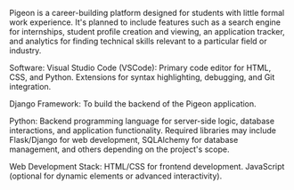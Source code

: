 Pigeon is a career-building platform designed for students with little formal work experience. It's planned to include features such as a search engine for internships, student profile creation and viewing, an application tracker, and analytics for finding technical skills relevant to a particular field or industry. 

Software:
  Visual Studio Code (VSCode): 
    Primary code editor for HTML, CSS, and Python.
    Extensions for syntax highlighting, debugging, and Git integration.
  
  Django Framework: 
    To build the backend of the Pigeon application.
  
  Python:
    Backend programming language for server-side logic, database interactions, and application functionality.
    Required libraries may include Flask/Django for web development, SQLAlchemy for database management, and others depending on the project's scope.
  
  Web Development Stack:
    HTML/CSS for frontend development.
    JavaScript (optional for dynamic elements or advanced interactivity).
